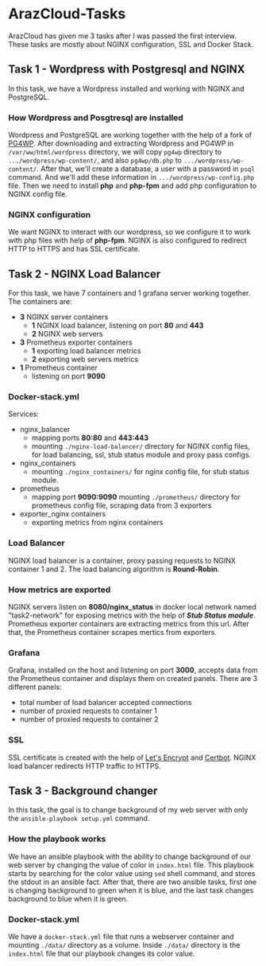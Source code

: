 # ArazCloud-Tasks
ArazCloud has given me 3 tasks after I was passed the first interview. These tasks are mostly about NGINX configuration, SSL and Docker Stack.
## Task 1 - Wordpress with Postgresql and NGINX
In this task, we have a Wordpress installed and working with NGINX and PostgreSQL.
### How Wordpress and Posgtresql are installed
Wordpress and PostgreSQL are working together with the help of a fork of [PG4WP](https://github.com/kevinoid/postgresql-for-wordpress).
After downloading and extracting Wordpress and PG4WP in `/var/ww/html/wordpress` directory, we will copy `pg4wp` directory to `.../wordpress/wp-content/`, and also `pg4wp/db.php` to `.../wordpress/wp-content/`.
After that, we'll create a database, a user with a password in `psql` command. And we'll add these information in `.../wordpress/wp-config.php` file.
Then we need to install **php** and **php-fpm** and add php configuration to NGINX config file.
### NGINX configuration
We want NGINX to interact with our wordpress, so we configure it to work with php files with help of **php-fpm**. NGINX is also configured to redirect HTTP to HTTPS and has SSL certificate.



## Task 2 - NGINX Load Balancer
For this task, we have 7 containers and 1 grafana server working together.
The containers are:
* **3** NGINX server containers
  * **1** NGINX load balancer, listening on port **80** and **443**
  * **2** NGINX web servers
* **3** Prometheus exporter containers
	* **1** exporting load balancer metrics
	* **2** exporting web servers metrics
* **1** Prometheus container
	*  listening on port **9090**

### Docker-stack.yml
Services:
* nginx_balancer
	* mapping ports **80:80** and **443:443**
	* mounting `./nginx-load-balancer/` directory for NGINX config files, for load balancing, ssl, stub status module and proxy pass configs.
* nginx_containers
	* mounting `./nginx_containers/` for nginx config file, for stub status module.
* prometheus
	* mapping port **9090:9090**
	mounting `./prometheus/` directory for prometheus config file, scraping data from 3 exporters
* exporter_nginx containers
	* exporting metrics from nginx containers
	
### Load Balancer
NGINX load balancer is a container, proxy passing requests to NGINX container 1 and 2. The load balancing algorithm is **Round-Robin**.
### How metrics are exported
NGINX servers listen on **8080/nginx_status** in docker local network named "task2-network" for exposing metrics with the help of ***Stub Status module***. Prometheus exporter containers are extracting metrics from this url. After that, the Prometheus container scrapes mertics from exporters.
### Grafana
Grafana, installed on the host and listening on port **3000**, accepts data from the Prometheus container and displays them on created panels. There are 3 different panels:
* total number of load balancer accepted connections
* number of proxied requests to container 1
* number of proxied requests to container 2

### SSL
SSL certificate is created with the help of [Let's Encrypt](https://letsencrypt.org/) and [Certbot](https://github.com/certbot/certbot).
NGINX load balancer redirects HTTP traffic to HTTPS.



## Task 3 - Background changer
In this task, the goal is to change background of my web server with only the `ansible-playbook setup.yml` command.
### How the playbook works
We have an ansible playbook with the ability to change background of our web server by changing the value of color in `index.html` file.
This playbook starts by searching for the color value using `sed` shell command, and stores the stdout in an ansible fact. After that, there are two ansible tasks, first one is changing background to green when it is blue, and the last task changes background to blue when it is green.
### Docker-stack.yml
We have a `docker-stack.yml` file that runs a webserver container and mounting `./data/` directory as a volume. Inside `./data/` directory is the `index.html` file that our playbook changes its color value.
